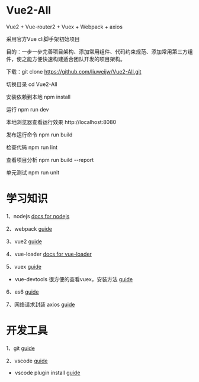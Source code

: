 # Vue2-All
Vue2 + Vue-router2 + Vuex + Webpack + axios

采用官方Vue cli脚手架初始项目

目的：一步一步完善项目架构、添加常用组件、代码约束规范、添加常用第三方组件，使之能方便快速构建适合团队开发的项目架构。

下载：git clone https://github.com/liuweijw/Vue2-All.git

切换目录 cd Vue2-All

安装依赖到本地 npm install

运行 npm run dev 

本地浏览器查看运行效果 http://localhost:8080

发布运行命令 npm run build

检查代码 npm run lint

查看项目分析 npm run build --report

单元测试 npm run unit

# 学习知识
1、nodejs [docs for nodejs](http://www.runoob.com/nodejs/nodejs-tutorial.html)

2、webpack [guide](http://vuejs-templates.github.io/webpack/)

3、vue2 [guide](https://cn.vuejs.org/v2/guide/index.html)

4、vue-loader [docs for vue-loader](http://vuejs.github.io/vue-loader)

5、vuex [guide](https://vuex.vuejs.org/zh-cn/)

- vue-devtools 很方便的查看vuex，安装方法 [guide](https://github.com/liuweijw/Vue2-All/blob/master/VUE_DEV.md)

6、es6 [guide](http://es6.ruanyifeng.com/)

7、网络请求封装 axios [guide](https://github.com/axios/axios)

# 开发工具
1、git [guide](http://www.runoob.com/git/git-tutorial.html)

2、vscode [guide](https://code.visualstudio.com/)

- vscode plugin install [guide](https://github.com/liuweijw/Vue2-All/blob/master/VSCODE.md)
